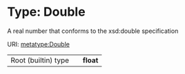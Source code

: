 
# Type: Double


A real number that conforms to the xsd:double specification

URI: [metatype:Double](https://w3id.org/biolink/biolinkml/meta/types/Double)

|  |  |  |
| --- | --- | --- |
| Root (builtin) type | | **float** |
